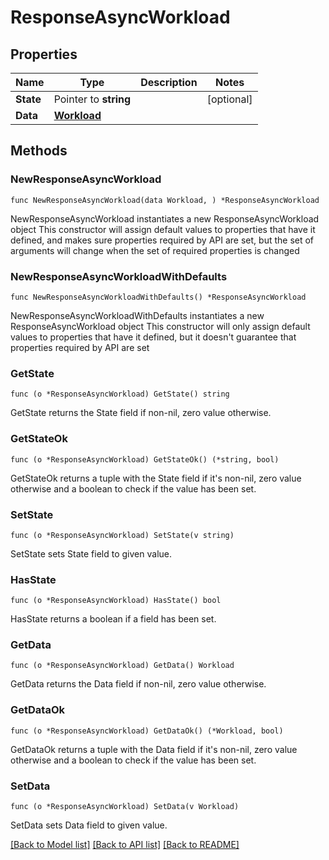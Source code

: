 # ResponseAsyncWorkload

## Properties

Name | Type | Description | Notes
------------ | ------------- | ------------- | -------------
**State** | Pointer to **string** |  | [optional] 
**Data** | [**Workload**](Workload.md) |  | 

## Methods

### NewResponseAsyncWorkload

`func NewResponseAsyncWorkload(data Workload, ) *ResponseAsyncWorkload`

NewResponseAsyncWorkload instantiates a new ResponseAsyncWorkload object
This constructor will assign default values to properties that have it defined,
and makes sure properties required by API are set, but the set of arguments
will change when the set of required properties is changed

### NewResponseAsyncWorkloadWithDefaults

`func NewResponseAsyncWorkloadWithDefaults() *ResponseAsyncWorkload`

NewResponseAsyncWorkloadWithDefaults instantiates a new ResponseAsyncWorkload object
This constructor will only assign default values to properties that have it defined,
but it doesn't guarantee that properties required by API are set

### GetState

`func (o *ResponseAsyncWorkload) GetState() string`

GetState returns the State field if non-nil, zero value otherwise.

### GetStateOk

`func (o *ResponseAsyncWorkload) GetStateOk() (*string, bool)`

GetStateOk returns a tuple with the State field if it's non-nil, zero value otherwise
and a boolean to check if the value has been set.

### SetState

`func (o *ResponseAsyncWorkload) SetState(v string)`

SetState sets State field to given value.

### HasState

`func (o *ResponseAsyncWorkload) HasState() bool`

HasState returns a boolean if a field has been set.

### GetData

`func (o *ResponseAsyncWorkload) GetData() Workload`

GetData returns the Data field if non-nil, zero value otherwise.

### GetDataOk

`func (o *ResponseAsyncWorkload) GetDataOk() (*Workload, bool)`

GetDataOk returns a tuple with the Data field if it's non-nil, zero value otherwise
and a boolean to check if the value has been set.

### SetData

`func (o *ResponseAsyncWorkload) SetData(v Workload)`

SetData sets Data field to given value.



[[Back to Model list]](../README.md#documentation-for-models) [[Back to API list]](../README.md#documentation-for-api-endpoints) [[Back to README]](../README.md)


